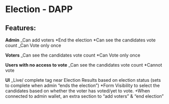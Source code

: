 # Election - DAPP


## Features:

**Admin**
_Can add voters
*End the election
*Can see the candidates vote count 
_Can Vote only once

**Voters**
_Can see the candidates vote count 
*Can Vote only once

**Users with no access to vote**
_Can see the candidates vote count 
*Cannot vote

**UI**
_Live/ complete tag near Election Results based on election status (sets to complete when admin “ends the election”)
*Form Visibility to select the candidates based on whether the voter has voted/yet to vote.
+When connected to admin wallet, an extra section to “add voters” & “end election”



